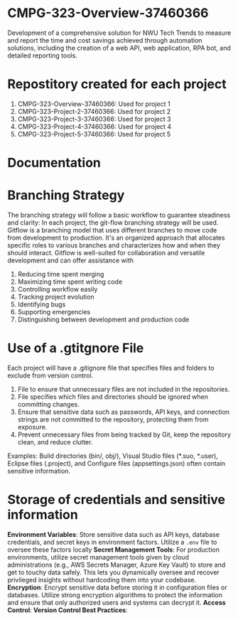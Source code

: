 # CMPG-323-Overview-37460366
Development of a comprehensive solution for NWU Tech Trends to measure and report the time and cost savings achieved through automation solutions, including the creation of a web API, web application, RPA bot, and detailed reporting tools.
# Repostitory created for each project 
1. CMPG-323-Overview-37460366: Used for project 1
2. CMPG-323-Project-2-37460366: Used for project 2
3. CMPG-323-Project-3-37460366: Used for project 3
4. CMPG-323-Project-4-37460366: Used for project 4
5. CMPG-323-Project-5-37460366: Used for project 5
# Documentation
# Branching Strategy
The branching strategy will follow a basic workflow to guarantee steadiness and clarity:
In each project, the git-flow branching strategy will be used. Gitflow is a branching model that uses different branches to move code from development to production. It's an organized approach that allocates specific roles to various branches and characterizes how and when they should interact. Gitflow is well-suited for collaboration and versatile development and can offer assistance with
1. Reducing time spent merging
2. Maximizing time spent writing code
3. Controlling workflow easily
4. Tracking project evolution
5. Identifying bugs
6. Supporting emergencies
7. Distinguishing between development and production code
# Use of a .gtitgnore File
Each project will have a .gitignore file that specifies files and folders to exclude from version control.
1. File to ensure that unnecessary files are not included in the repositories.
2. File specifies which files and directories should be ignored when committing changes.
4. Ensure that sensitive data such as passwords, API keys, and connection strings are not committed to the repository, protecting them from exposure.
5. Prevent unnecessary files from being tracked by Git, keep the repository clean, and reduce clutter.

Examples:
Build directories (bin/, obj/), Visual Studio files (*.suo, *.user), Eclipse files (.project), and Configure files (appsettings.json) often contain sensitive information.
# Storage of credentials and sensitive information 
**Environment Variables**: Store sensitive data such as API keys, database credentials, and secret keys in environment factors. Utilize a `.env` file to oversee these factors locally
**Secret Management Tools**: For production environments, utilize secret management tools given by cloud administrations (e.g., AWS Secrets Manager, Azure Key Vault) to store and get to touchy data safely. This lets you dynamically oversee and recover privileged insights without hardcoding them into your codebase.
**Encryption**: Encrypt sensitive data before storing it in configuration files or databases. Utilize strong encryption algorithms to protect the information and ensure that only authorized users and systems can decrypt it.
**Access Control**:
**Version Control Best Practices**:

